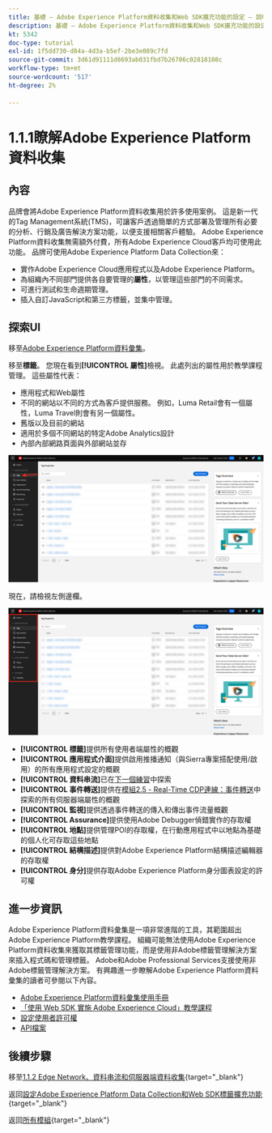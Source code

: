 ```yaml
---
title: 基礎 — Adobe Experience Platform資料收集和Web SDK擴充功能的設定 — 說明Adobe Experience Platform資料收集
description: 基礎 — Adobe Experience Platform資料收集和Web SDK擴充功能的設定 — 說明Adobe Experience Platform資料收集
kt: 5342
doc-type: tutorial
exl-id: 1f5dd730-d84a-4d3a-b5ef-2be3e089c7fd
source-git-commit: 3d61d91111d8693ab031fbd7b26706c02818108c
workflow-type: tm+mt
source-wordcount: '517'
ht-degree: 2%

---
```


# 1.1.1瞭解Adobe Experience Platform資料收集

## 內容

品牌會將Adobe Experience Platform資料收集用於許多使用案例。 這是新一代的Tag Management系統(TMS)，可讓客戶透過簡單的方式部署及管理所有必要的分析、行銷及廣告解決方案功能，以便支援相關客戶體驗。 Adobe Experience Platform資料收集無需額外付費，所有Adobe Experience Cloud客戶均可使用此功能。 品牌可使用Adobe Experience Platform Data Collection來：

- 實作Adobe Experience Cloud應用程式以及Adobe Experience Platform。
- 為組織內不同部門提供各自要管理的&#x200B;**屬性**，以管理這些部門的不同需求。
- 可進行測試和生命週期管理。
- 插入自訂JavaScript和第三方標籤，並集中管理。

## 探索UI

移至[Adobe Experience Platform資料彙集](https://experience.adobe.com/#/data-collection/)。

移至&#x200B;**標籤**。 您現在看到&#x200B;**[!UICONTROL 屬性]**&#x200B;檢視。 此處列出的屬性用於教學課程管理。 這些屬性代表：

- 應用程式和Web屬性
- 不同的網站以不同的方式為客戶提供服務。 例如，Luma Retail會有一個屬性，Luma Travel則會有另一個屬性。
- 舊版以及目前的網站
- 適用於多個不同網站的特定Adobe Analytics設計
- 內部內部網路頁面與外部網站並存

![啟動項屬性檢視](./images/launch1.png)

現在，請檢視左側邊欄。

![啟動左側邊欄](./images/launch2.png)

- **[!UICONTROL 標籤]**&#x200B;提供所有使用者端屬性的概觀
- **[!UICONTROL 應用程式介面]**&#x200B;提供啟用推播通知（與Sierra專案搭配使用/啟用）的所有應用程式設定的概觀
- **[!UICONTROL 資料串流]**&#x200B;已在[下一個練習](./ex2.md)中探索
- **[!UICONTROL 事件轉送]**&#x200B;提供在[模組2.5 - Real-Time CDP連線：事件轉送](./../../../../modules/delivery-activation/rtcdp-b2c/rtcdpb2c-5/aep-data-collection-ssf.md)中探索的所有伺服器端屬性的概觀
- **[!UICONTROL 監視]**&#x200B;提供透過事件轉送的傳入和傳出事件流量概觀
- **[!UICONTROL Assurance]**&#x200B;提供使用Adobe Debugger偵錯實作的存取權
- **[!UICONTROL 地點]**&#x200B;提供管理POI的存取權，在行動應用程式中以地點為基礎的個人化可存取這些地點
- **[!UICONTROL 結構描述]**&#x200B;提供對Adobe Experience Platform結構描述編輯器的存取權
- **[!UICONTROL 身分]**&#x200B;提供存取Adobe Experience Platform身分圖表設定的許可權

## 進一步資訊

Adobe Experience Platform資料彙集是一項非常進階的工具，其範圍超出Adobe Experience Platform教學課程。 組織可能無法使用Adobe Experience Platform資料收集來獲取其標籤管理功能，而是使用非Adobe標籤管理解決方案來插入程式碼和管理標籤。 Adobe和Adobe Professional Services支援使用非Adobe標籤管理解決方案。
有興趣進一步瞭解Adobe Experience Platform資料彙集的讀者可參閱以下內容。

- [Adobe Experience Platform資料彙集使用手冊](https://experienceleague.adobe.com/docs/experience-platform/tags/home.html?lang=zh-Hant)
- [「使用 Web SDK 實施 Adobe Experience Cloud」教學課程](https://experienceleague.adobe.com/docs/platform-learn/implement-web-sdk/overview.html?lang=zh-Hant)
- [設定使用者許可權](https://experienceleague.adobe.com/docs/experience-platform/tags/admin/user-permissions.html?lang=zh-Hant)
- [API檔案](https://developer.adobelaunch.com/api/)

## 後續步驟

移至[1.1.2 Edge Network、資料串流和伺服器端資料收集](./ex2.md){target="_blank"}

返回[設定Adobe Experience Platform Data Collection和Web SDK標籤擴充功能](./data-ingestion-launch-web-sdk.md){target="_blank"}

返回[所有模組](./../../../../overview.md){target="_blank"}
